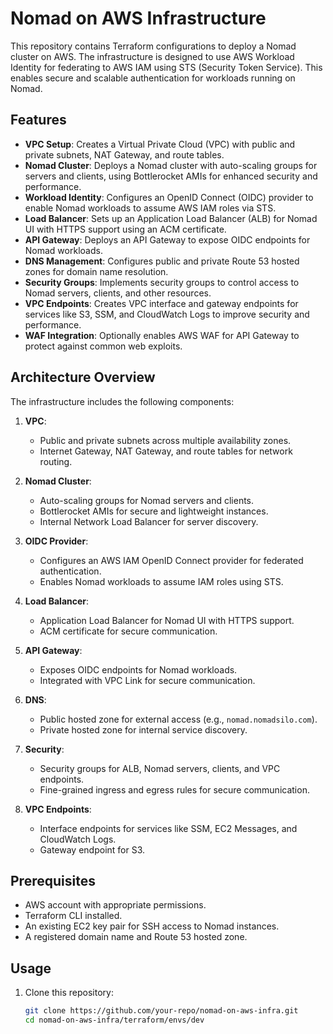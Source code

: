 # Nomad on AWS Infrastructure

This repository contains Terraform configurations to deploy a Nomad cluster on AWS. The infrastructure is designed to use AWS Workload Identity for federating to AWS IAM using STS (Security Token Service). This enables secure and scalable authentication for workloads running on Nomad.

## Features

- **VPC Setup**: Creates a Virtual Private Cloud (VPC) with public and private subnets, NAT Gateway, and route tables.
- **Nomad Cluster**: Deploys a Nomad cluster with auto-scaling groups for servers and clients, using Bottlerocket AMIs for enhanced security and performance.
- **Workload Identity**: Configures an OpenID Connect (OIDC) provider to enable Nomad workloads to assume AWS IAM roles via STS.
- **Load Balancer**: Sets up an Application Load Balancer (ALB) for Nomad UI with HTTPS support using an ACM certificate.
- **API Gateway**: Deploys an API Gateway to expose OIDC endpoints for Nomad workloads.
- **DNS Management**: Configures public and private Route 53 hosted zones for domain name resolution.
- **Security Groups**: Implements security groups to control access to Nomad servers, clients, and other resources.
- **VPC Endpoints**: Creates VPC interface and gateway endpoints for services like S3, SSM, and CloudWatch Logs to improve security and performance.
- **WAF Integration**: Optionally enables AWS WAF for API Gateway to protect against common web exploits.

## Architecture Overview

The infrastructure includes the following components:

1. **VPC**:
   - Public and private subnets across multiple availability zones.
   - Internet Gateway, NAT Gateway, and route tables for network routing.

2. **Nomad Cluster**:
   - Auto-scaling groups for Nomad servers and clients.
   - Bottlerocket AMIs for secure and lightweight instances.
   - Internal Network Load Balancer for server discovery.

3. **OIDC Provider**:
   - Configures an AWS IAM OpenID Connect provider for federated authentication.
   - Enables Nomad workloads to assume IAM roles using STS.

4. **Load Balancer**:
   - Application Load Balancer for Nomad UI with HTTPS support.
   - ACM certificate for secure communication.

5. **API Gateway**:
   - Exposes OIDC endpoints for Nomad workloads.
   - Integrated with VPC Link for secure communication.

6. **DNS**:
   - Public hosted zone for external access (e.g., `nomad.nomadsilo.com`).
   - Private hosted zone for internal service discovery.

7. **Security**:
   - Security groups for ALB, Nomad servers, clients, and VPC endpoints.
   - Fine-grained ingress and egress rules for secure communication.

8. **VPC Endpoints**:
   - Interface endpoints for services like SSM, EC2 Messages, and CloudWatch Logs.
   - Gateway endpoint for S3.

## Prerequisites

- AWS account with appropriate permissions.
- Terraform CLI installed.
- An existing EC2 key pair for SSH access to Nomad instances.
- A registered domain name and Route 53 hosted zone.

## Usage

1. Clone this repository:
   ```bash
   git clone https://github.com/your-repo/nomad-on-aws-infra.git
   cd nomad-on-aws-infra/terraform/envs/dev